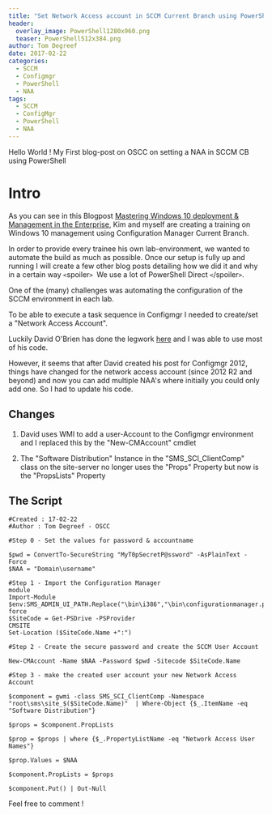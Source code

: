 ```yaml
---
title: "Set Network Access account in SCCM Current Branch using PowerShell"
header:
  overlay_image: PowerShell1280x960.png
  teaser: PowerShell512x384.png
author: Tom Degreef
date: 2017-02-22
categories:
  - SCCM
  - Configmgr
  - PowerShell
  - NAA
tags:
  - SCCM
  - ConfigMgr
  - PowerShell
  - NAA
---
```


Hello World ! My First blog-post on OSCC on setting a NAA in SCCM CB using PowerShell

# Intro #

As you can see in this Blogpost [Mastering Windows 10 deployment & Management in the Enterprise](http://www.oscc.be/Blog/Post/15/Win10Deploymenttraining), Kim and myself are creating a training on Windows 10 management using Configuration Manager Current Branch.

In order to provide every trainee his own lab-environment, we wanted to automate the build as much as possible. Once our setup is fully up and running I will create a few other blog posts detailing how we did it and why in a certain way `<`spoiler`> `We use a lot of PowerShell Direct `<`/spoiler`>`.

One of the (many) challenges was automating the configuration of the SCCM environment in each lab. 

To be able to execute a task sequence in Configmgr I needed to create/set a "Network Access Account".

Luckily David O'Brien has done the legwork [here](https://david-obrien.net/2012/10/create-a-network-access-accountconfiguration-manager-2012/) and I was able to use most of his code.

However, it seems that after David created his post for Configmgr 2012, things have changed for the network access account (since 2012 R2 and beyond) and now you can add multiple NAA's where initially you could only add one.
So I had to update his code.

## Changes ##

1) David uses WMI to add a user-Account to the Configmgr environment and I replaced this by the "New-CMAccount" cmdlet

2) The "Software Distribution" Instance in the "SMS_SCI_ClientComp" class on the site-server no longer uses the "Props" Property but now is the "PropsLists" Property

## The Script ##

```posh
#Created : 17-02-22
#Author : Tom Degreef - OSCC

#Step 0 - Set the values for password & accountname

$pwd = ConvertTo-SecureString "MyT0pSecretP@ssword" -AsPlainText -Force
$NAA = "Domain\username"

#Step 1 - Import the Configuration Manager module                                                                
Import-Module $env:SMS_ADMIN_UI_PATH.Replace("\bin\i386","\bin\configurationmanager.psd1") -force                       
$SiteCode = Get-PSDrive -PSProvider CMSITE                                                                        
Set-Location ($SiteCode.Name +":")

#Step 2 - Create the secure password and create the SCCM User Account

New-CMAccount -Name $NAA -Password $pwd -Sitecode $SiteCode.Name

#Step 3 - make the created user account your new Network Access Account

$component = gwmi -class SMS_SCI_ClientComp -Namespace "root\sms\site_$($SiteCode.Name)"  | Where-Object {$_.ItemName -eq "Software Distribution"}

$props = $component.PropLists

$prop = $props | where {$_.PropertyListName -eq "Network Access User Names"}

$prop.Values = $NAA

$component.PropLists = $props

$component.Put() | Out-Null

```


Feel free to comment !
